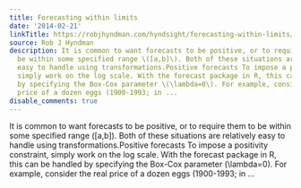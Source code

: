 ```yaml
---
title: Forecasting within limits
date: '2014-02-21'
linkTitle: https://robjhyndman.com/hyndsight/forecasting-within-limits/
source: Rob J Hyndman
description: It is common to want forecasts to be positive, or to require them to
  be within some specified range \([a,b]\). Both of these situations are relatively
  easy to handle using transformations.Positive forecasts To impose a positivity constraint,
  simply work on the log scale. With the forecast package in R, this can be handled
  by specifying the Box-Cox parameter \(\lambda=0\). For example, consider the real
  price of a dozen eggs (1900-1993; in ...
disable_comments: true
---
```

It is common to want forecasts to be positive, or to require them to be within some specified range \([a,b]\). Both of these situations are relatively easy to handle using transformations.Positive forecasts To impose a positivity constraint, simply work on the log scale. With the forecast package in R, this can be handled by specifying the Box-Cox parameter \(\lambda=0\). For example, consider the real price of a dozen eggs (1900-1993; in ...